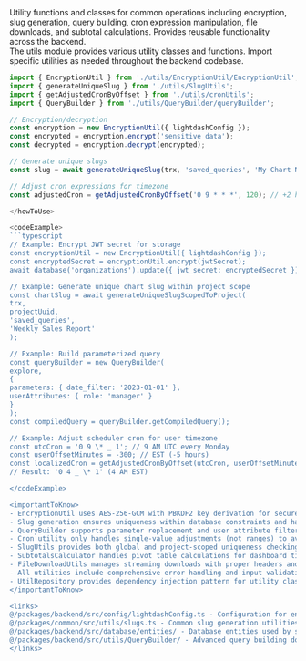 <summary>
Utility functions and classes for common operations including encryption, slug generation, query building, cron expression manipulation, file downloads, and subtotal calculations. Provides reusable functionality across the backend.
</summary>

<howToUse>
The utils module provides various utility classes and functions. Import specific utilities as needed throughout the backend codebase.

```typescript
import { EncryptionUtil } from './utils/EncryptionUtil/EncryptionUtil';
import { generateUniqueSlug } from './utils/SlugUtils';
import { getAdjustedCronByOffset } from './utils/cronUtils';
import { QueryBuilder } from './utils/QueryBuilder/queryBuilder';

// Encryption/decryption
const encryption = new EncryptionUtil({ lightdashConfig });
const encrypted = encryption.encrypt('sensitive data');
const decrypted = encryption.decrypt(encrypted);

// Generate unique slugs
const slug = await generateUniqueSlug(trx, 'saved_queries', 'My Chart Name');

// Adjust cron expressions for timezone
const adjustedCron = getAdjustedCronByOffset('0 9 * * *', 120); // +2 hours

</howToUse>

<codeExample>
```typescript
// Example: Encrypt JWT secret for storage
const encryptionUtil = new EncryptionUtil({ lightdashConfig });
const encryptedSecret = encryptionUtil.encrypt(jwtSecret);
await database('organizations').update({ jwt_secret: encryptedSecret });

// Example: Generate unique chart slug within project scope
const chartSlug = await generateUniqueSlugScopedToProject(
trx,
projectUuid,
'saved_queries',
'Weekly Sales Report'
);

// Example: Build parameterized query
const queryBuilder = new QueryBuilder(
explore,
{
parameters: { date_filter: '2023-01-01' },
userAttributes: { role: 'manager' }
}
);
const compiledQuery = queryBuilder.getCompiledQuery();

// Example: Adjust scheduler cron for user timezone
const utcCron = '0 9 \* _ 1'; // 9 AM UTC every Monday
const userOffsetMinutes = -300; // EST (-5 hours)
const localizedCron = getAdjustedCronByOffset(utcCron, userOffsetMinutes);
// Result: '0 4 _ \* 1' (4 AM EST)

</codeExample>

<importantToKnow>
- EncryptionUtil uses AES-256-GCM with PBKDF2 key derivation for secure encryption
- Slug generation ensures uniqueness within database constraints and handles collisions
- QueryBuilder supports parameter replacement and user attribute filtering
- Cron utility only handles single-value adjustments (not ranges) to avoid complex edge cases
- SlugUtils provides both global and project-scoped uniqueness checking
- SubtotalsCalculator handles pivot table calculations for dashboard tiles
- FileDownloadUtils manages streaming downloads with proper headers and error handling
- All utilities include comprehensive error handling and input validation
- UtilRepository provides dependency injection pattern for utility classes
</importantToKnow>

<links>
@/packages/backend/src/config/lightdashConfig.ts - Configuration for encryption keys
@/packages/common/src/utils/slugs.ts - Common slug generation utilities
@/packages/backend/src/database/entities/ - Database entities used by slug utilities
@/packages/backend/src/utils/QueryBuilder/ - Advanced query building documentation
</links>
